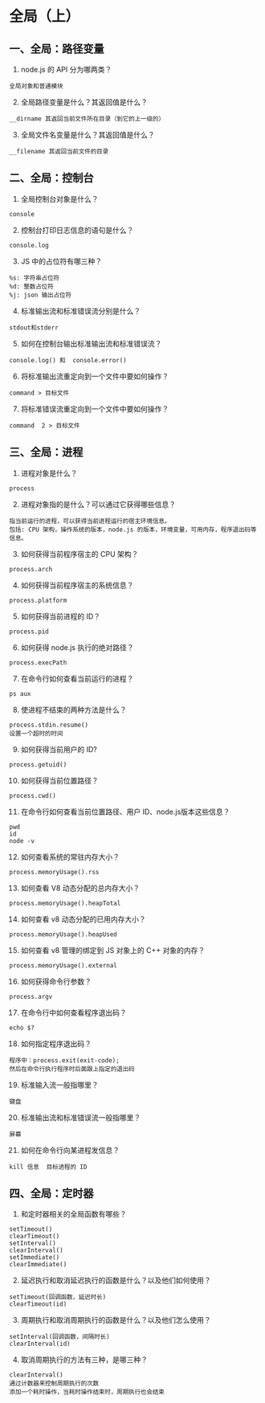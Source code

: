 # 全局（上）

## 一、全局：路径变量

1. node.js 的 API 分为哪两类？  
```
全局对象和普通模块
```
2. 全局路径变量是什么？其返回值是什么？
```
__dirname 其返回当前文件所在目录（到它的上一级的）
```
3. 全局文件名变量是什么？其返回值是什么？  
```
__filename 其返回当前文件的目录
```

## 二、全局：控制台

1. 全局控制台对象是什么？  
```
console
```
2. 控制台打印日志信息的语句是什么？
```
console.log
```
3. JS 中的占位符有哪三种？  
```
%s: 字符串占位符
%d: 整数占位符
%j: json 输出占位符
```
4. 标准输出流和标准错误流分别是什么？
```
stdout和stderr
```
5. 如何在控制台输出标准输出流和标准错误流？
```
console.log() 和  console.error()
```
6. 将标准输出流重定向到一个文件中要如何操作？
```
command > 目标文件
```
7. 将标准错误流重定向到一个文件中要如何操作？
```
command  2 > 目标文件
```


## 三、全局：进程

1. 进程对象是什么？
```
process
```
2. 进程对象指的是什么？可以通过它获得哪些信息？
```
指当前运行的进程，可以获得当前进程运行的宿主环境信息。
包括: CPU 架构，操作系统的版本，node.js 的版本，环境变量，可用内存，程序退出码等信息。
```
3. 如何获得当前程序宿主的 CPU 架构？  
```
process.arch
```
4. 如何获得当前程序宿主的系统信息？
```
process.platform
```
5. 如何获得当前进程的 ID？
```
process.pid
```
6. 如何获得 node.js 执行的绝对路径？
```
process.execPath
```
7. 在命令行如何查看当前运行的进程？
```
ps aux
```
8. 使进程不结束的两种方法是什么？
```
process.stdin.resume()
设置一个超时的时间
```
9. 如何获得当前用户的 ID?
```
process.getuid()
```
10. 如何获得当前位置路径？
```
process.cwd()
```
11. 在命令行如何查看当前位置路径、用户 ID、node.js版本这些信息？
```
pwd
id
node -v
```
12. 如何查看系统的常驻内存大小？
```
process.memoryUsage().rss
```
13. 如何查看 V8 动态分配的总内存大小？
```
process.memoryUsage().heapTotal
```
14. 如何查看 v8 动态分配的已用内存大小？
```
process.memoryUsage().heapUsed
```
15. 如何查看 v8 管理的绑定到 JS 对象上的 C++ 对象的内存？  
```
process.memoryUsage().external
```
16. 如何获得命令行参数？
```
process.argv
```
17. 在命令行中如何查看程序退出码？
```
echo $?
```
18. 如何指定程序退出码？
```
程序中：process.exit(exit-code);
然后在命令行执行程序时后面跟上指定的退出码
```
19. 标准输入流一般指哪里？
```
键盘
```
20. 标准输出流和标准错误流一般指哪里？
```
屏幕
```
21. 如何在命令行向某进程发信息？
```
kill 信息  目标进程的 ID
```

## 四、全局：定时器

1. 和定时器相关的全局函数有哪些？
```
setTimeout()
clearTimeout()
setInterval()
clearInterval()
setImmediate()
clearImmediate()
```
2. 延迟执行和取消延迟执行的函数是什么？以及他们如何使用？
```
setTimeout(回调函数，延迟时长)
clearTimeout(id)
```
3. 周期执行和取消周期执行的函数是什么？以及他们怎么使用？
```
setInterval(回调函数，间隔时长)
clearInterval(id)
```
4. 取消周期执行的方法有三种，是哪三种？
```
clearInterval()
通过计数器来控制周期执行的次数
添加一个耗时操作，当耗时操作结束时，周期执行也会结束
```
